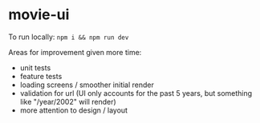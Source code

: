 # movie-ui

To run locally: `npm i && npm run dev`

Areas for improvement given more time:
- unit tests
- feature tests
- loading screens / smoother initial render
- validation for url (UI only accounts for the past 5 years, but something like "/year/2002" will render)
- more attention to design / layout
